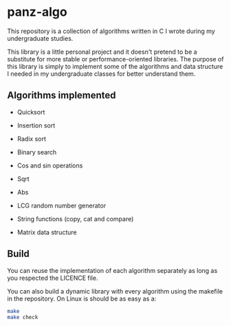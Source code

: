 #  panz-algo

This repository is a collection of algorithms written in C I wrote during my undergraduate studies.

This library is a little personal project and it doesn't pretend to be a substitute for more stable or performance-oriented libraries. The purpose of this library is simply to implement some of the algorithms and data structure I needed in my undergraduate classes for better understand them.

## Algorithms implemented

- Quicksort
- Insertion sort
- Radix sort

- Binary search

- Cos and sin operations
- Sqrt
- Abs

- LCG random number generator
- String functions (copy, cat and compare)
- Matrix data structure

## Build

You can reuse the implementation of each algorithm separately as long as you respected the LICENCE file.

You can also build a dynamic library with every algorithm using the makefile in the repository. On Linux is should be as easy as a:

```bash
make
make check
```
